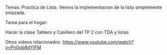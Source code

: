 Temas: 
Practica de Lista. Vemos la implementacion de la lista simplemente enlazada.


Tarea para el hogar:

Hacer la clase Tablero y Casillero del TP 2 con TDA y listas


Otros videos relacionados:
https://www.youtube.com/watch?v=PnGob8dYIFM

